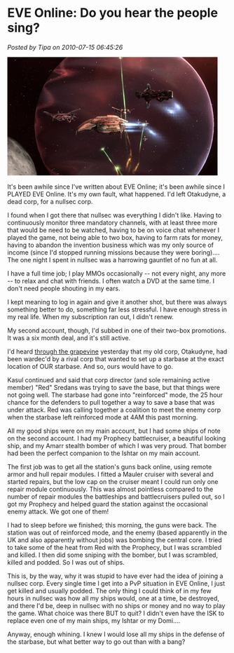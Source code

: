 # EVE Online: Do you hear the people sing?

*Posted by Tipa on 2010-07-15 06:45:26*

[![](../uploads/2010/07/ExeFile-2010-07-15-01-09-22-23-480x270.jpg "Repping the guns protecting the starbase")](../uploads/2010/07/ExeFile-2010-07-15-01-09-22-23.jpg)

It's been awhile since I've written about EVE Online; it's been awhile since I PLAYED EVE Online. It's my own fault, what happened. I'd left Otakudyne, a dead corp, for a nullsec corp. 

I found when I got there that nullsec was everything I didn't like. Having to continuously monitor three mandatory channels, with at least three more that would be need to be watched, having to be on voice chat whenever I played the game, not being able to two box, having to farm rats for money, having to abandon the invention business which was my only source of income (since I'd stopped running missions because they were boring).... The one night I spent in nullsec was a harrowing gauntlet of no fun at all.

I have a full time job; I play MMOs occasionally -- not every night, any more -- to relax and chat with friends. I often watch a DVD at the same time. I don't need people shouting in my ears.

I kept meaning to log in again and give it another shot, but there was always something better to do, something far less stressful. I have enough stress in my real life. When my subscription ran out, I didn't renew.

My second account, though, I'd subbed in one of their two-box promotions. It was a six month deal, and it's still active.

I'd heard [through the grapevine](http://shatteredblog.wordpress.com/) yesterday that my old corp, Otakudyne, had been wardec'd by a rival corp that wanted to set up a starbase at the exact location of OUR starbase. And so, ours would have to go.

Kasul continued and said that corp director (and sole remaining active member) "Red" Sredans was trying to save the base, but that things were not going well. The starbase had gone into "reinforced" mode, the 25 hour chance for the defenders to pull together a way to save a base that was under attack. Red was calling together a coalition to meet the enemy corp when the starbase left reinforced mode at 4AM this past morning.

All my good ships were on my main account, but I had some ships of note on the second account. I had my Prophecy battlecruiser, a beautiful looking ship, and my Amarr stealth bomber of which I was very proud. That bomber had been the perfect companion to the Ishtar on my main account.

The first job was to get all the station's guns back online, using remote armor and hull repair modules. I fitted a Mauler cruiser with several and started repairs, but the low cap on the cruiser meant I could run only one repair module continuously. This was almost pointless compared to the number of repair modules the battleships and battlecruisers pulled out, so I got my Prophecy and helped guard the station against the occasional enemy attack. We got one of them!

I had to sleep before we finished; this morning, the guns were back. The station was out of reinforced mode, and the enemy (based apparently in the UK and also apparently without jobs) was bombing the central core. I tried to take some of the heat from Red with the Prophecy, but I was scrambled and killed. I then did some sniping with the bomber, but I was scrambled, killed and podded. So I was out of ships.

This is, by the way, why it was stupid to have ever had the idea of joining a nullsec corp. Every single time I get into a PvP situation in EVE Online, I just get killed and usually podded. The only thing I could think of in my few hours in nullsec was how all my ships would, one at a time, be destroyed, and there I'd be, deep in nullsec with no ships or money and no way to play the game. What choice was there BUT to quit? I didn't even have the ISK to replace even one of my main ships, my Ishtar or my Domi....

Anyway, enough whining. I knew I would lose all my ships in the defense of the starbase, but what better way to go out than with a bang?

